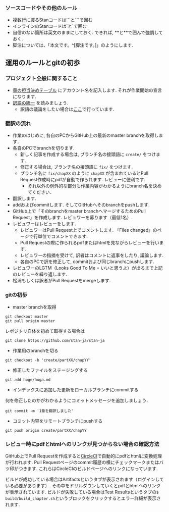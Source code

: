 
### ソースコードやその他のルール
* 複数行に渡るStanコードは\`\`\`と\`\`\`で囲む
* インラインのStanコードは\`と\`で囲む
* 自信のない箇所は英文のままにしておく. できれば, \*\*と\*\*で囲んで強調しておく.
* 脚注については、「本文です。\^\[脚注です。]」のようにします.

## 運用のルールとgitの初歩
### プロジェクト全般に関すること

* [章の担当決めテーブル](https://github.com/stan-ja/stan-ja/wiki/%E7%AB%A0%E3%81%AE%E6%8B%85%E5%BD%93%E6%B1%BA%E3%82%81) にアカウント名を記入します. それが作業開始の宣言になります.
* [訳語の統一](https://github.com/stan-ja/stan-ja/wiki/%E8%A8%B3%E8%AA%9E%E3%81%AE%E7%B5%B1%E4%B8%80) を読みましょう.
  * 訳語の議論をしたい場合は[ここ](https://github.com/stan-ja/stan-ja/issues/20)で行っています.

### 翻訳の流れ
* 作業のはじめに, 各自のPCからGitHub上の最新のmaster branchを取得します．
* 各自のPCでbranchを切ります.
	* 新しく記事を作成する場合は, ブランチ名の接頭語に `create/` をつけます.
	* 修正する場合は, ブランチ名の接頭語に `fix/` をつけます.
  * ブランチ名に `fix/chapXX` のように `chapXX` が含まれているとPull Request作成時にpdfが自動で作られます. レビューに便利です.
	* それ以外の例外的な部分も作業内容がわかるようにbranch名を決めてください．
* 翻訳します.
* addおよびcommitします. そしてGitHubへそのbranchをpushします.
* GitHub上で「そのbranchをmaster branchへマージするためのPull Request」を作成します. レビュワーを募ります（最低1名）.
* レビュワーはレビューをします.
  * レビュワーはPull Request上でコメントします. 「Files changed」のページで行単位でコメントできます.
  * Pull Requestの際に作られるpdfまたはhtmlを見ながらレビューを行います.
  * レビュワーの指摘を受けて, 訳者はコメントに返事をしたり, 議論します.　
  * 各自のPCで訳を修正して, commitおよび同じbranchにpushします.
* レビュワーのLGTM（Looks Good To Me = いいと思うよ）が出るまで上記のレビューを繰り返します.
* 松浦もしくは訳者がPull Requestをmergeします.

### gitの初歩

* master branchを取得

```
git checkout master
git pull origin master
```

レポジトリ自体を初めて取得する場合は

```
git clone https://github.com/stan-ja/stan-ja
```

* 作業用のbranchを切る

```
git checkout -b 'create/partXX/chapYY'
```

* 修正したファイルをステージングする

```
git add hoge/huga.md
```

* インデックスに追加した更新をローカルブランチにcommitする

何を修正したのかがわかるようにコミットメッセージを追加しましょう．
```
git commit -m '1章を翻訳しました'
```

* コミット内容をリモートブランチにpushする

```
git push origin create/partXX/chapYY
```

### レビュー時にpdfとhtmlへのリンクが見つからない場合の確認方法

GitHub上でPull Requestを作成すると[CircleCI](https://circleci.com/)で自動的にpdfとhtmlに変換処理が行われます.
Pull Requestページのcommit履歴の横にチェックマークまたはバツ印がつきます. これらはCircleCIのビルドページへのリンクになっています.

ビルドが成功している場合はArtifactsというタブが表示されます（ログインしている必要があります）.
その中をドリルダウンしていくとpdfとhtmlへのリンクが表示されています.
ビルドが失敗している場合はTest Resultsというタブの`$ build/build_chapter.sh`というブロックをクリックするとエラー詳細が表示されます.
